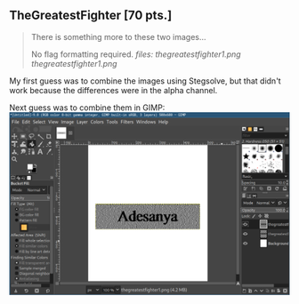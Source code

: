## TheGreatestFighter \[70 pts.\]
>There is something more to these two images…
>
>No flag formatting required.
_files: thegreatestfighter1.png thegreatestfighter1.png_

My first guess was to combine the images using Stegsolve, but that didn't work because the differences were in the alpha channel.

Next guess was to combine them in GIMP:
![Flag](Combined.png)